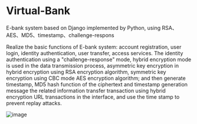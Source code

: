 # Virtual-Bank
E-bank system based on Django implemented by Python, using RSA、AES、MD5、timestamp、challenge-respons

Realize the basic functions of E-bank system: account registration, user login, identity authentication, user transfer, access services. The identity authentication using a "challenge-response" mode, hybrid encryption mode is used in the data transmission process, asymmetric key encryption in hybrid encryption using RSA encryption algorithm, symmetric key encryption using CBC mode AES encryption algorithm; and then generate timestamp, MD5 hash function of the ciphertext and timestamp generation message the related information transfer transaction using hybrid encryption URL transactions in the interface, and use the time stamp to prevent replay attacks.


![image](https://github.com/githubforliyidan/Virtual-Bank/blob/master/screenshots/1.png)